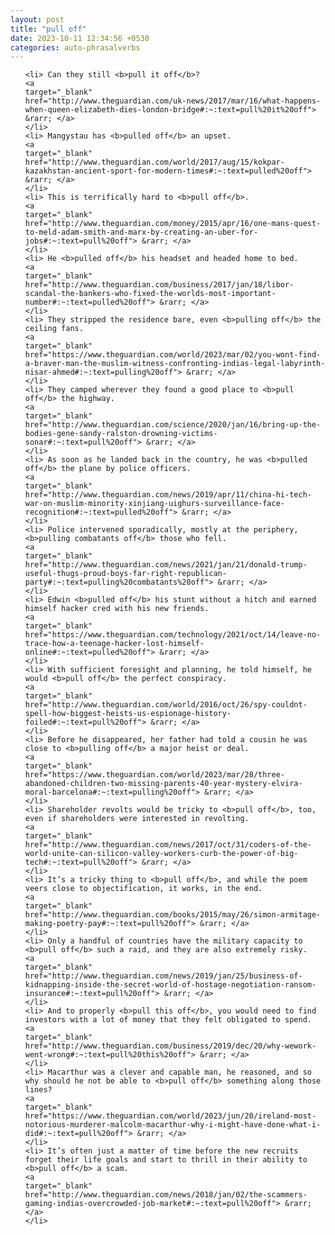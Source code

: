 ```yaml
---
layout: post
title: "pull off"
date: 2023-10-11 12:34:56 +0530
categories: auto-phrasalverbs
---
```

<ol>

    <li> Can they still <b>pull it off</b>?
    <a 
    target="_blank" 
    href="http://www.theguardian.com/uk-news/2017/mar/16/what-happens-when-queen-elizabeth-dies-london-bridge#:~:text=pull%20it%20off"> &rarr; </a>
    </li>
    <li> Mangystau has <b>pulled off</b> an upset.
    <a 
    target="_blank" 
    href="http://www.theguardian.com/world/2017/aug/15/kokpar-kazakhstan-ancient-sport-for-modern-times#:~:text=pulled%20off"> &rarr; </a>
    </li>
    <li> This is terrifically hard to <b>pull off</b>.
    <a 
    target="_blank" 
    href="http://www.theguardian.com/money/2015/apr/16/one-mans-quest-to-meld-adam-smith-and-marx-by-creating-an-uber-for-jobs#:~:text=pull%20off"> &rarr; </a>
    </li>
    <li> He <b>pulled off</b> his headset and headed home to bed.
    <a 
    target="_blank" 
    href="http://www.theguardian.com/business/2017/jan/18/libor-scandal-the-bankers-who-fixed-the-worlds-most-important-number#:~:text=pulled%20off"> &rarr; </a>
    </li>
    <li> They stripped the residence bare, even <b>pulling off</b> the ceiling fans.
    <a 
    target="_blank" 
    href="https://www.theguardian.com/world/2023/mar/02/you-wont-find-a-braver-man-the-muslim-witness-confronting-indias-legal-labyrinth-nisar-ahmed#:~:text=pulling%20off"> &rarr; </a>
    </li>
    <li> They camped wherever they found a good place to <b>pull off</b> the highway.
    <a 
    target="_blank" 
    href="http://www.theguardian.com/science/2020/jan/16/bring-up-the-bodies-gene-sandy-ralston-drowning-victims-sonar#:~:text=pull%20off"> &rarr; </a>
    </li>
    <li> As soon as he landed back in the country, he was <b>pulled off</b> the plane by police officers.
    <a 
    target="_blank" 
    href="http://www.theguardian.com/news/2019/apr/11/china-hi-tech-war-on-muslim-minority-xinjiang-uighurs-surveillance-face-recognition#:~:text=pulled%20off"> &rarr; </a>
    </li>
    <li> Police intervened sporadically, mostly at the periphery, <b>pulling combatants off</b> those who fell.
    <a 
    target="_blank" 
    href="http://www.theguardian.com/news/2021/jan/21/donald-trump-useful-thugs-proud-boys-far-right-republican-party#:~:text=pulling%20combatants%20off"> &rarr; </a>
    </li>
    <li> Edwin <b>pulled off</b> his stunt without a hitch and earned himself hacker cred with his new friends.
    <a 
    target="_blank" 
    href="https://www.theguardian.com/technology/2021/oct/14/leave-no-trace-how-a-teenage-hacker-lost-himself-online#:~:text=pulled%20off"> &rarr; </a>
    </li>
    <li> With sufficient foresight and planning, he told himself, he would <b>pull off</b> the perfect conspiracy.
    <a 
    target="_blank" 
    href="http://www.theguardian.com/world/2016/oct/26/spy-couldnt-spell-how-biggest-heists-us-espionage-history-foiled#:~:text=pull%20off"> &rarr; </a>
    </li>
    <li> Before he disappeared, her father had told a cousin he was close to <b>pulling off</b> a major heist or deal.
    <a 
    target="_blank" 
    href="https://www.theguardian.com/world/2023/mar/28/three-abandoned-children-two-missing-parents-40-year-mystery-elvira-moral-barcelona#:~:text=pulling%20off"> &rarr; </a>
    </li>
    <li> Shareholder revolts would be tricky to <b>pull off</b>, too, even if shareholders were interested in revolting.
    <a 
    target="_blank" 
    href="http://www.theguardian.com/news/2017/oct/31/coders-of-the-world-unite-can-silicon-valley-workers-curb-the-power-of-big-tech#:~:text=pull%20off"> &rarr; </a>
    </li>
    <li> It’s a tricky thing to <b>pull off</b>, and while the poem veers close to objectification, it works, in the end.
    <a 
    target="_blank" 
    href="http://www.theguardian.com/books/2015/may/26/simon-armitage-making-poetry-pay#:~:text=pull%20off"> &rarr; </a>
    </li>
    <li> Only a handful of countries have the military capacity to <b>pull off</b> such a raid, and they are also extremely risky.
    <a 
    target="_blank" 
    href="http://www.theguardian.com/news/2019/jan/25/business-of-kidnapping-inside-the-secret-world-of-hostage-negotiation-ransom-insurance#:~:text=pull%20off"> &rarr; </a>
    </li>
    <li> And to properly <b>pull this off</b>, you would need to find investors with a lot of money that they felt obligated to spend.
    <a 
    target="_blank" 
    href="http://www.theguardian.com/business/2019/dec/20/why-wework-went-wrong#:~:text=pull%20this%20off"> &rarr; </a>
    </li>
    <li> Macarthur was a clever and capable man, he reasoned, and so why should he not be able to <b>pull off</b> something along those lines?
    <a 
    target="_blank" 
    href="https://www.theguardian.com/world/2023/jun/20/ireland-most-notorious-murderer-malcolm-macarthur-why-i-might-have-done-what-i-did#:~:text=pull%20off"> &rarr; </a>
    </li>
    <li> It’s often just a matter of time before the new recruits forget their life goals and start to thrill in their ability to <b>pull off</b> a scam.
    <a 
    target="_blank" 
    href="http://www.theguardian.com/news/2018/jan/02/the-scammers-gaming-indias-overcrowded-job-market#:~:text=pull%20off"> &rarr; </a>
    </li>